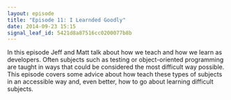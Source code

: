 ```yaml
---
layout: episode
title: "Episode 11: I Learnded Goodly"
date: 2014-09-23 15:15
signal_leaf_id: 5421d8a87516cc0200077b8b
---
```

In this episode Jeff and Matt talk about how we teach and how we learn as developers. Often subjects such as testing or object-oriented programming are taught in ways that could be considered the most difficult way possible. This episode covers some advice about how teach these types of subjects in an accessible way and, even better, how to go about learning difficult subjects.
